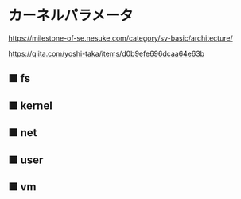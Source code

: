 # カーネルパラメータ
https://milestone-of-se.nesuke.com/category/sv-basic/architecture/  

https://qiita.com/yoshi-taka/items/d0b9efe696dcaa64e63b
## ■ fs
## ■ kernel
## ■ net
## ■ user
## ■ vm
